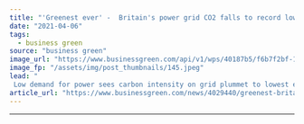 ```yaml
---
title: "'Greenest ever' -  Britain's power grid CO2 falls to record low on Easter Monday"
date: "2021-04-06"
tags: 
  - business green
source: "business green"
image_url: "https://www.businessgreen.com/api/v1/wps/40187b5/f6b7f2bf-1163-4ebc-a99e-a44011987101/2/COP-control-room-national-grid-edited-version-1-185x114.jpeg"
image_fp: "/assets/img/post_thumbnails/145.jpeg"
lead: "
 Low demand for power sees carbon intensity on grid plummet to lowest ever level, National Grid ESO confirms ..."
article_url: "https://www.businessgreen.com/news/4029440/greenest-britain-power-grid-co2-falls-record-low-easter-monday"
---
```


---
